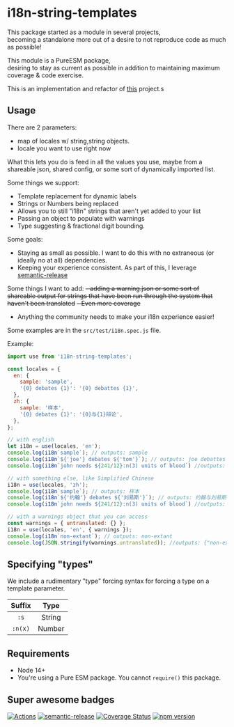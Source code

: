 # i18n-string-templates

This package started as a module in several projects,   
becoming a standalone more out of a desire to not reproduce code as much as possible!

This module is a PureESM package,   
desiring to stay as current as possible in addition to maintaining maximum coverage & code exercise.

This is an implementation and refactor of [this](https://jaysoo.ca/2014/03/20/i18n-with-es2015-template-literals/) project.s

## Usage

There are 2 parameters:
- map of locales w/ string,string objects.
- locale you want to use right now

What this lets you do is feed in all the values you use, maybe from a shareable json, shared config, or some sort of dynamically imported list.

Some things we support:
- Template replacement for dynamic labels
- Strings or Numbers being replaced
- Allows you to still "i18n" strings that aren't yet added to your list
- Passing an object to populate with warnings
- Type suggesting & fractional digit bounding.

Some goals:
- Staying as small as possible. I want to do this with no extraneous (or ideally no at all) dependencies.
- Keeping your experience consistent. As part of this, I leverage [semantic-release](https://github.com/semantic-release/semantic-release)

Some things I want to add:
~~- adding a warning.json or some sort of shareable output for strings that have been run through the system that haven't been translated~~
~~- Even more coverage~~
- Anything the community needs to make your i18n experience easier!

Some examples are in the `src/test/i18n.spec.js` file.

Example:
```js
import use from 'i18n-string-templates';

const locales = {
  en: {
    sample: 'sample',
    '{0} debates {1}': '{0} debattes {1}',
  },
  zh: {
    sample: '样本',
    '{0} debates {1}': '{0}与{1}辩论',
  },
};

// with english
let i18n = use(locales, 'en');
console.log(i18n`sample`); // outputs: sample
console.log(i18n`${'joe'} debates ${'tom'}`); // outputs: joe debattes tom
console.log(i18n`john needs ${241/12}:n(3) units of blood`) //outputs: john needs 20.083 units of blood

// with something else, like Simplified Chinese
i18n = use(locales, 'zh');
console.log(i18n`sample`); // outputs: 样本
console.log(i18n`${'约翰'} debates ${'刘易斯'}`); // outputs: 约翰与刘易斯辩论
console.log(i18n`john needs ${241/12}:n(3) units of blood`) //outputs: john needs 20.083 units of blood

// with a warnings object that you can access
const warnings = { untranslated: {} };
i18n = use(locales, 'en', { warnings });
console.log(i18n`non-extant`); // outputs: non-extant
console.log(JSON.stringify(warnings.untranslated)); //outputs: {"non-extant":"non-extant"}
```

## Specifying "types"

We include a rudimentary "type" forcing syntax for forcing a type on a template parameter.

| Suffix | Type |
| :---: | :---: |
|`:s` | String |
|`:n(x)` | Number |

## Requirements

- Node 14+
- You're using a Pure ESM package. You cannot `require()` this package.

## Super awesome badges

[![Actions](https://github.com/TobiTenno/i18n-string-templates/actions/workflows/ci.yaml/badge.svg)](https://github.com/TobiTenno/i18n-string-templates/actions/workflows/ci.yaml)
[![semantic-release](https://img.shields.io/badge/%20%20%F0%9F%93%A6%F0%9F%9A%80-semantic--release-e10079.svg)](https://github.com/semantic-release/semantic-release)
[![Coverage Status](https://coveralls.io/repos/github/TobiTenno/i18n-string-templates/badge.svg?branch=main)](https://coveralls.io/github/TobiTenno/i18n-string-templates?branch=main)
[![npm version](https://badge.fury.io/js/i18n-string-templates.svg)](https://badge.fury.io/js/i18n-string-templates)
